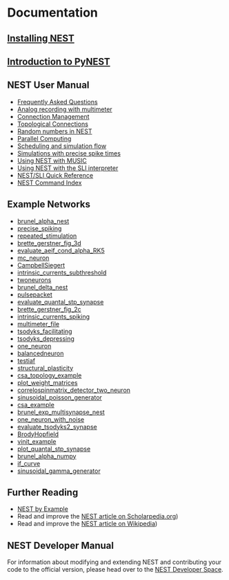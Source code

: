 Documentation
=============

[Installing NEST](installation.md "Installation")
-----------------------------------------------------------------------------

[Introduction to PyNEST](introduction-to-pynest.md "Introduction to PyNEST")
--------------------------------------------------------------------------------------------------------

NEST User Manual
---------------------------------------------------------------------------

-   [Frequently Asked Questions](frequently-asked-questions.md "Frequently Asked Questions")
-   [Analog recording with multimeter](analog-recording-with-multimeter.md "Analog recording with multimeter")
-   [Connection Management](connection-management.md "Connection Management")
-   [Topological Connections](wp-content/uploads/2015/04/Topology_UserManual.pdf "Topological Connections")
-   [Random numbers in NEST](random-numbers.md "Random numbers in NEST")
-   [Parallel Computing](parallel-computing.md "Parallel Computing")
-   [Scheduling and simulation flow](scheduling-and-simulation-flow.md)
-   [Simulations with precise spike times](simulations-with-precise-spike-times.md)
-   [Using NEST with MUSIC](using-nest-with-music.md "Using NEST with MUSIC")
-   [Using NEST with the SLI interpreter](an-introduction-to-sli.md "An Introduction to SLI")
-   [NEST/SLI Quick Reference](quickref.md)
-   [NEST Command Index](helpindex.md)

Example Networks
----------------

-   [brunel_alpha_nest](py_samples/brunel_alpha_nest.md)
-   [precise_spiking](py_samples/precise_spiking.md)
-   [repeated_stimulation](py_samples/repeated_stimulation.md)
-   [brette_gerstner_fig_3d](py_samples/brette_gerstner_fig_3d.md)
-   [evaluate_aeif_cond_alpha_RK5](py_samples/evaluate_aeif_cond_alpha_RK5.md)
-   [mc_neuron](py_samples/mc_neuron.md)
-   [CampbellSiegert](py_samples/CampbellSiegert.md)
-   [intrinsic_currents_subthreshold](py_samples/intrinsic_currents_subthreshold.md)
-   [twoneurons](py_samples/twoneurons.md)
-   [brunel_delta_nest](py_samples/brunel_delta_nest.md)
-   [pulsepacket](py_samples/pulsepacket.md)
-   [evaluate_quantal_stp_synapse](py_samples/evaluate_quantal_stp_synapse.md)
-   [brette_gerstner_fig_2c](py_samples/brette_gerstner_fig_2c.md)
-   [intrinsic_currents_spiking](py_samples/intrinsic_currents_spiking.md)
-   [multimeter_file](py_samples/multimeter_file.md)
-   [tsodyks_facilitating](py_samples/tsodyks_facilitating.md)
-   [tsodyks_depressing](py_samples/tsodyks_depressing.md)
-   [one_neuron](py_samples/one_neuron.md)
-   [balancedneuron](py_samples/balancedneuron.md)
-   [testiaf](py_samples/testiaf.md)
-   [structural_plasticity](py_samples/structural_plasticity.md)
-   [csa_topology_example](py_samples/csa_topology_example.md)
-   [plot_weight_matrices](py_samples/plot_weight_matrices.md)
-   [correlospinmatrix_detector_two_neuron](py_samples/correlospinmatrix_detector_two_neuron.md)
-   [sinusoidal_poisson_generator](py_samples/sinusoidal_poisson_generator.md)
-   [csa_example](py_samples/csa_example.md)
-   [brunel_exp_multisynapse_nest](py_samples/brunel_exp_multisynapse_nest.md)
-   [one_neuron_with_noise](py_samples/one_neuron_with_noise.md)
-   [evaluate_tsodyks2_synapse](py_samples/evaluate_tsodyks2_synapse.md)
-   [BrodyHopfield](py_samples/BrodyHopfield.md)
-   [vinit_example](py_samples/vinit_example.md)
-   [plot_quantal_stp_synapse](py_samples/plot_quantal_stp_synapse.md)
-   [brunel_alpha_numpy](py_samples/brunel_alpha_numpy.md)
-   [if_curve](py_samples/if_curve.md)
-   [sinusoidal_gamma_generator](py_samples/sinusoidal_gamma_generator.md)

Further Reading
---------------

-   [NEST by Example](wp-content/uploads/2015/02/NEST_by_Example.pdf)
-   Read and improve the [NEST article on  Scholarpedia.org](cholarpedia.org/article/NEST_\(NEural_Simulation_Tool))
-   Read and improve the [NEST article on Wikipedia](http://en.wikipedia.org/wiki/NEST_\(software))

NEST Developer Manual
---------------------

For information about modifying and extending NEST and contributing your code
to the official version, please head over to the [NEST Developer Space](http://nest.github.io/nest-simulator.html).
